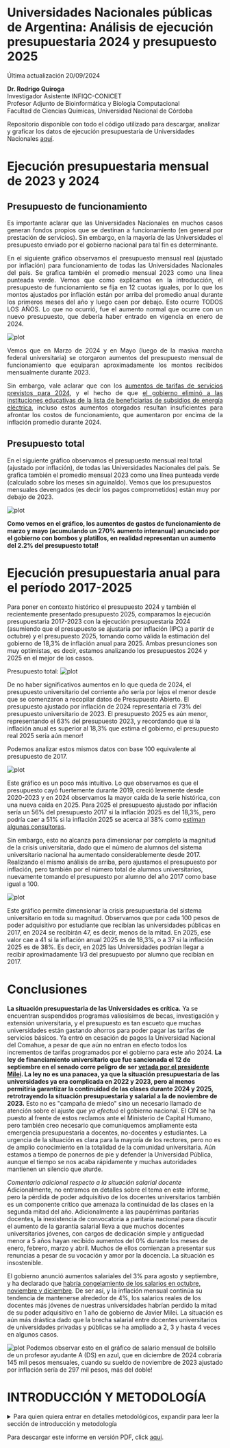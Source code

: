 Universidades Nacionales públicas de Argentina: 
Análisis de ejecución presupuestaria 2024 y presupuesto 2025
=================================================================================

Última actualización 20/09/2024

 **Dr. Rodrigo Quiroga**  
 Investigador Asistente INFIQC-CONICET  
 Profesor Adjunto de Bioinformática y Biología Computacional  
 Facultad de Ciencias Químicas, Universidad Nacional de Córdoba

 Repositorio disponible con todo el código utilizado para descargar, analizar y graficar los datos de ejecución presupuestaria de Universidades Nacionales [aquí](https://github.com/rquiroga7/presupuesto_Universitario).
 
Ejecución presupuestaria mensual de 2023 y 2024
============

Presupuesto de funcionamiento
-----------------------------
<div align="justify">
 
Es importante aclarar que las Universidades Nacionales en muchos casos generan fondos propios que se destinan a funcionamiento (en general por prestación de servicios). Sin embargo, en la mayoría de las Universidades el presupuesto enviado por el gobierno nacional para tal fin es determinante.

En el siguiente gráfico observamos el presupuesto mensual real (ajustado por inflación) para funcionamiento de todas las Universidades Nacionales del país. Se grafica también el promedio mensual 2023 como una línea punteada verde. Vemos que como explicamos en la introducción, el presupuesto de funcionamiento se fija en 12 cuotas iguales, por lo que los montos ajustados por inflación están por arriba del promedio anual durante los primeros meses del año y luego caen por debajo. Esto ocurre TODOS LOS AÑOS. Lo que no ocurrió, fue el aumento normal que ocurre con un nuevo presupuesto, que debería haber entrado en vigencia en enero de 2024.

![plot](https://github.com/rquiroga7/presupuesto_Universitario/blob/main/plots/plot_14_70p_prom.png)

Vemos que en Marzo de 2024 y en Mayo (luego de la masiva marcha federal universitaria) se otorgaron aumentos del presupuesto mensual de funcionamiento que equiparan aproximadamente los montos recibidos mensualmente durante 2023.

Sin embargo, vale aclarar que con los [aumentos de tarifas de servicios previstos para 2024](https://www.infobae.com/economia/2024/04/05/tarifas-de-gas-todo-lo-que-hay-que-saber-y-de-cuanto-seran-los-nuevos-aumentos/), y el hecho de que [el gobierno eliminó a las instituciones educativas de la lista de beneficiarias de subsidios de energía eléctrica](https://www.datadiario.com/sociedad/aumentan-las-facturas-de-luz-para-usuarios-de-mayores-ingresos-20242518120), incluso estos aumentos otorgados resultan insuficientes para afrontar los costos de funcionamiento, que aumentaron por encima de la inflación promedio durante 2024.

</div>

Presupuesto total
-----------------

En el siguiente gráfico observamos el presupuesto mensual real total (ajustado por inflación), de todas las Universidades Nacionales del país. Se grafica también el promedio mensual 2023 como una línea punteada verde (calculado sobre los meses sin aguinaldo). Vemos que los presupuestos mensuales devengados (es decir los pagos comprometidos) están muy por debajo de 2023.

![plot](https://github.com/rquiroga7/presupuesto_Universitario/blob/main/plots/plot_all_70p_prom.png)


**Como vemos en el gráfico, los aumentos de gastos de funcionamiento de marzo y mayo (acumulando un 270% aumento interanual) anunciado por el gobierno con bombos y platillos, en realidad representan un aumento del 2.2% del presupuesto total!**


Ejecución presupuestaria anual para el período 2017-2025
============

Para poner en contexto histórico el presupuesto 2024 y también el recientemente presentado presupuesto 2025, comparamos la ejecución presupuestaria 2017-2023 con la ejecución presupuestaria 2024 (asumiendo que el presupuesto se ajustaría por inflación (IPC) a partir de octubre) y el presupuesto 2025, tomando como válida la estimación del gobierno de 18,3% de inflación anual para 2025. Ambas presunciones son muy optimistas, es decir, estamos analizando los presupuestos 2024 y 2025 en el mejor de los casos. 

Presupuesto total:
![plot](https://github.com/rquiroga7/presupuesto_Universitario/blob/main/plots/presupuesto_anual_2017-2025.png)

De no haber significativos aumentos en lo que queda de 2024, el presupuesto universitario del corriente año sería por lejos el menor desde que se comenzaron a recopilar datos de Presupuesto Abierto. El presupuesto ajustado por inflación de 2024 representaría el 73% del presupuesto universitario de 2023. El presupuesto 2025 es aún menor, representando el 63% del presupuesto 2023, y recordando que si la inflación anual es superior al 18,3% que estima el gobierno, el presupuesto real 2025 sería aún menor!


Podemos analizar estos mismos datos con base 100 equivalente al presupuesto de 2017. 

![plot](https://github.com/rquiroga7/presupuesto_Universitario/blob/main/plots/presupuesto_anual_100_2017-2025.png)

Este gráfico es un poco más intuitivo. Lo que observamos es que el presupuesto cayó fuertemente durante 2019, creció levemente desde 2020-2023 y en 2024 observamos la mayor caída de la serie histórica, con una nueva caída en 2025. Para 2025 el presupuesto ajustado por inflación sería un 56% del presupuesto 2017 si la inflación 2025 es del 18,3%, pero podría caer a 51% si la inflación 2025 se acerca al 38% como [estiman algunas consultoras](https://www.infobae.com/economia/2024/09/17/presupuesto-2025-el-nivel-de-inflacion-que-estimo-el-gobierno-es-menos-de-la-mitad-que-las-proyecciones-privadas/).

Sin embargo, esto no alcanza para dimensionar por completo la magnitud de la crisis universitaria, dado que el número de alumnos del sistema universitario nacional ha aumentado considerablemente desde 2017. Realizando el mismo análisis de arriba, pero ajustamos el presupuesto por inflación, pero también por el número total de alumnos universitarios, nuevamente tomando el presupuesto por alumno del año 2017 como base igual a 100.

![plot](https://github.com/rquiroga7/presupuesto_Universitario/blob/main/plots/presupuesto_anual_porest_100_2017-2025.png)

Este gráfico permite dimensionar la crisis presupuestaria del sistema universitario en toda su magnitud. Observamos que por cada 100 pesos de poder adquisitivo por estudiante que recibían las universidades públicas en 2017, en 2024 se recibirán 47, es decir, menos de la mitad. En 2025, ese valor cae a 41 si la inflación anual 2025 es de 18,3%, o a 37 si la inflación 2025 es de 38%. Es decir, en 2025 las Universidades podrían llegar a recibir aproximadamente 1/3 del presupuesto por alumno que recibían en 2017.


Conclusiones
============

**La situación presupuestaria de las Universidades es crítica.** Ya se encuentran suspendidos programas valiosísimos de becas, investigación y extensión universitaria, y el presupuesto es tan escueto que muchas universidades están gastando ahorros para poder pagar las tarifas de servicios básicos. Ya entró en cesación de pagos la Universidad Nacional del Comahue, a pesar de que aún no entran en efecto todos los incrementos de tarifas programados por el gobierno para este año 2024. 
**La ley de financiamiento universitario que fue sancionada el 12 de septiembre en el senado corre peligro de ser [vetada por el presidente Milei](https://www.ambito.com/politica/financiamiento-universitario-el-gobierno-insiste-el-veto-pero-toma-nota-advertencias-n6060799). La ley no es una panacea, ya que la situación presupuestaria de las universidades ya era complicada en 2022 y 2023, pero al menos permitiría garantizar la continuidad de las clases durante 2024 y 2025, retrotrayendo la situación presupuestaria y salarial a la de noviembre de 2023.** Esto no es "campaña de miedo" sino un necesario llamado de atención sobre el ajuste *que ya efectuó* el gobierno nacional. El CIN se ha puesto al frente de estos reclamos ante el Ministerio de Capital Humano, pero también creo necesario que comuniquemos ampliamente esta emergencia presupuestaria a docentes, no-docentes y estudiantes. La urgencia de la situación es clara para la mayoría de los rectores, pero no es de amplio conocimiento en la totalidad de la comunidad universitaria. Aún estamos a tiempo de ponernos de pie y defender la Universidad Pública, aunque el tiempo se nos acaba rápidamente y muchas autoridades mantienen un silencio que aturde. 

 *Comentario adicional respecto a la situación salarial docente*  
Adicionalmente, no entramos en detalles sobre el tema en este informe, pero la pérdida de poder adquisitivo de los docentes universitarios también es un componente crítico que amenaza la continuidad de las clases en la segunda mitad del año. Adicionalmente a las paupérrimas paritarias docentes, la inexistencia de convocatoria a paritaria nacional para discutir el aumento de la garantía salarial lleva a que muchos docentes universitarios jóvenes, con cargos de dedicación simple y antiguedad menor a 5 años hayan recibido aumentos del 0% durante los meses de enero, febrero, marzo y abril. Muchos de ellos comienzan a presentar sus renuncias a pesar de su vocación y amor por la docencia. La situación es insostenible.

El gobierno anunció aumentos salariales del 3% para agosto y septiembre, y ha declarado que  [habría congelamiento de los salarios en octubre, noviembre y diciembre](https://www.eldiarioar.com/economia/gobierno-planifica-congelar-sueldos-estatales-ano-despues-otorgar-3-septiembre-octubre_1_11628962.html). De ser así, y la inflación mensual continúa su tendencia de mantenerse alrededor de 4%, los salarios reales de los docentes más jóvenes de nuestras universidades habrían perdido la mitad de su poder adquisitivo en 1 año de gobierno de Javier Milei. La situación es aún más drástica dado que la brecha salarial entre docentes universitarios de universidades privadas y públicas se ha ampliado a 2, 3 y hasta 4 veces en algunos casos.


![plot](https://github.com/rquiroga7/presupuesto_Universitario/blob/main/plots/salario_profesor_ayudante_ds.png)
Podemos observar esto en el gráfico de salario mensual de bolsillo de un profesor ayudante A (DS) en azul, que en diciembre de 2024 cobraría 145 mil pesos mensuales, cuando su sueldo de noviembre de 2023 ajustado por inflación sería de 297 mil pesos, más del doble!

INTRODUCCIÓN Y METODOLOGÍA
============

<details>
<summary>Para quien quiera entrar en detalles metodológicos, expandir para leer la sección de introducción y metodología</summary>

<div align="justify">
 
Ante la decisión del gobierno de Javier Milei de no enviar una ley de presupuesto para 2024, se recondujo el presupuesto 2023 ([Decreto 23/2024](https://www.boletinoficial.gob.ar/detalleAviso/primera/301615/20240105)). Debido a la alta inflación que se observa en el país desde principios de 2023, con un gran salto a fines del 2023 relacionado a la decisión de devaluar el peso un 55% el 12 de diciembre (el precio del dólar oficial saltó un 118%, de 367 a 800 pesos, ver [aquí](https://elpais.com/argentina/2023-12-12/milei-anuncia-una-devaluacion-del-peso-del-50-y-grandes-recortes-del-gasto-publico.html)), el presupuesto 2024 (con montos similares a los de 2023) es obviamente insuficiente para mantener funcionando a las distintas dependencias estatales. En particular esto aplica también para las Universidades Nacionales. Aquí es necesario aclarar que el presupuesto para salarios se está actualizando con cada paritaria, mientras que otros presupuestos como los de funcionamiento, hospitales, extensión, becas e investigación se vieron prácticamente congelados desde noviembre de 2023 hasta febrero de 2024.

El presupuesto indica los montos que el gobierno planifica dedicar a cada ministerio, secretaría, programa y actvidad. Sin embargo, esos montos son simplemente indicativos. Los fondos finalmente devengados y pagados pueden ser mayores o menores (sobreejecución y subejecución). 

El Ministerio de Economía mantiene una base de datos llamada [Presupuesto Abierto](https://www.presupuestoabierto.gob.ar/sici/) de donde pueden descargarse los datos de ejecución presupuestaria. Utilizando dichos datos, analizamos la ejecución presupuestaria mensual y anual, no de los montos pagados, sino de los montos devengados. Para leer una explicación sobre qué significan estos términos, consultar este [glosario](https://www.presupuestoabierto.gob.ar/sici/glosario-e). Esto nos va a permitir saber cuanto dinero se está enviando a las universidades, más allá de cuánto se haya prometido.

Vamos a analizar el crédito devengado bajo el programa 26 (DESARROLLO DE LA EDUCACIÓN SUPERIOR) del ex Ministerio de Educación y actual Ministerio de Capital Humano. Dentro de este programa, se encuentran distintas actividades que podemos resumir en la siguiente lista:
- #actividad_id==1 - Conduccion, Gestion y Apoyo a las Politicas de Educacion Superior
- #actividad_id==11 Fundar
- #actividad_id==12 Salarios Docentes
- #actividad_id==13 Salarios No-Docentes
- #actividad_id==14 Asistencia Financiera para el Funcionamiento Universitario
- #actividad_id==15 Salud (Hospitales Universitarios)
- #actividad_id==16 CyT
- #actividad_id==23 Desarrollo de Institutos Tecnologicos de Formacion Profesional
- #actividad_id==24 Promoción de carreras estratégicas
- #actividad_id==25 Extensión Universitaria

En general vamos a enfocarnos en el presupuesto total (programa 26), o en particular en el presupuesto de funcionamiento, es decir, la actividad 14 (Asistencia Financiera para el Funcionamiento Universitario).

Como metodología, en general vamos a mostrar gráficos de ejecución presupuestaria (crédito devengado) en pesos reales, es decir ajustado por inflación. Esto permite una comparación más realista de los presupuestos de cada mes, dado que los montos se ajustan por IPC para estimar cómo permite afrontar los costos que ese presupuesto está destinado a afrontar. Adicionalmente, cabe aclarar que los montos en pesos se expresarán en millones de pesos equivalentes a los del último mes analizado. Por lo tanto, los montos devengados coinciden para el último mes con los datos que uno puede encontrar en la página de presupuesto abierto, pero para meses anteriores, no habrá coincidencias dado que la página muestra montos nominales. También cabe la aclaración de que el IPC no es el instrumento ideal para deflactar el presupuesto universitario dado que no está diseñado para medir los costos de una universidad, pero es un indicador útil y de alta frecuencia de publicación que bastará para este análisis.

El código de bash y R utilizado para descargar, analizar y graficar los datos de ejecución presupuestaria de 2017-2024 están disponibles abiertamente en este repositorio. Los datos se descargan de la API de Presupuesto abierto (aunque no es necesario que el usuario los descargue ya que están disponibles en este repositorio). El script API_datos.R analiza y genera los gráficos de ejecución presupuestaria mensual, y los scripts UNC_2015-2024.R y 2015_2024.R generan los gráficos anuales, para la UNC y para la totalidad de las Universidades Nacionales, respectivamente. 
</details>
</div>

Para descargar este informe en versión PDF, click [aquí](https://github.com/rquiroga7/presupuesto_Universitario/raw/main/informe_pres_univ.pdf?raw=1).
